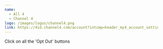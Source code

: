 ```yaml
---
name:
  - All 4
  - Channel 4
logo: /images/logos/channel4.png
link: https://4id.channel4.com/account?intcmp=header_my4_account_settings#!/privacy
---
```

Click on all the 'Opt Out' buttons
